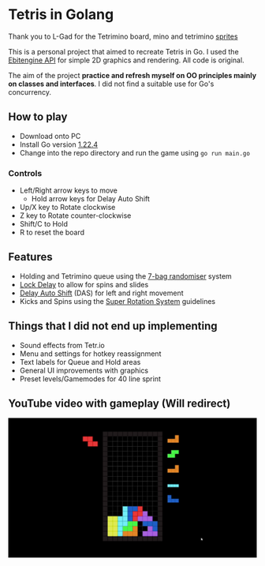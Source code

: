 # Tetris in Golang

Thank you to L-Gad for the Tetrimino board, mino and tetrimino [sprites](https://l-gad.itch.io/tetriminos-asset-pack)

This is a personal project that aimed to recreate Tetris in Go. I used the [Ebitengine API](https://ebitengine.org/) for simple 2D graphics and rendering. All code is original.

The aim of the project **practice and refresh myself on OO principles mainly on classes and interfaces**. I did not find a suitable use for Go's concurrency.

## How to play
- Download onto PC
- Install Go version [1.22.4](https://go.dev/doc/devel/release#go1.22.0)
- Change into the repo directory and run the game using ```go run main.go```

### Controls
- Left/Right arrow keys to move
  - Hold arrow keys for Delay Auto Shift
- Up/X key to Rotate clockwise
- Z key to Rotate counter-clockwise
- Shift/C to Hold
- R to reset the board

## Features
- Holding and Tetrimino queue using the [7-bag randomiser](https://harddrop.com/wiki/Random_Generator) system
- [Lock Delay](https://harddrop.com/wiki/Lock_delay) to allow for spins and slides
- [Delay Auto Shift](https://tetris.fandom.com/wiki/DAS) (DAS) for left and right movement
- Kicks and Spins using the [Super Rotation System](https://harddrop.com/wiki/SRS) guidelines

## Things that I did not end up implementing
- Sound effects from Tetr.io
- Menu and settings for hotkey reassignment
- Text labels for Queue and Hold areas
- General UI improvements with graphics
- Preset levels/Gamemodes for 40 line sprint

## YouTube video with gameplay (Will redirect)
[![Gameplay](https://raw.githubusercontent.com/Three6ty1/tetrigo/main/thumbnail.png)](https://youtu.be/7seR2LTL0XE)
